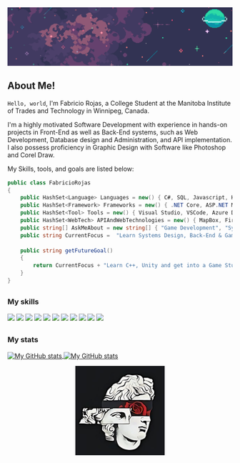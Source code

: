 <img src="assets\GitBanner.png" style="align:center;"/>

## About Me!

```Hello, world```, I'm Fabricio Rojas, a College Student at the Manitoba Institute of Trades and Technology in Winnipeg, Canada.

I'm a highly motivated Software Development with experience in hands-on projects in Front-End as well as Back-End systems, such as Web Development, Database design and Administration, and API implementation.
I also possess proficiency in Graphic Design with Software like Photoshop and Corel Draw.

My Skills, tools, and goals are listed below:

```cs
public class FabricioRojas
{
    public HashSet<Language> Languages = new() { C#, SQL, Javascript, HTML/CSS };
    public HashSet<Framework> Frameworks = new() { .NET Core, ASP.NET MVC, Entity Framework, SQL Server, React.js, Node.js };
    public HashSet<Tool> Tools = new() { Visual Studio, VSCode, Azure Data Studio, NuGet, NPM, Git, GitHub, Shell, Bash };
    public HashSet<WebTech> APIAndWebTechnologies = new() { MapBox, Firebase, Postman, Azure, XAMPP };
    public string[] AskMeAbout = new string[] { "Game Development", "System Design", "UI/UX", "Web Dev", "Pixel Art" };
    public string CurrentFocus =  "Learn Systems Design, Back-End & Game Development";

    public string getFutureGoal()
    {
        return CurrentFocus + "Learn C++, Unity and get into a Game Studio";
    }
}
```

##

### My skills

![](https://img.shields.io/badge/C%23-239120?style=for-the-badge&logo=c-sharp&logoColor=white)
![](https://img.shields.io/badge/.NET-5C2D91?style=for-the-badge&logo=.net&logoColor=white)
![](https://img.shields.io/badge/JavaScript-F7DF1E?style=for-the-badge&logo=javascript&logoColor=black)
![](https://img.shields.io/badge/Node.js-43853D?style=for-the-badge&logo=node.js&logoColor=white)
![](https://img.shields.io/badge/React-20232A?style=for-the-badge&logo=react&logoColor=61DAFB)
![](https://img.shields.io/badge/HTML5-E34F26?style=for-the-badge&logo=html5&logoColor=white)
![](https://img.shields.io/badge/CSS3-1572B6?style=for-the-badge&logo=css3&logoColor=white)
![](https://img.shields.io/badge/MySQL-00000F?style=for-the-badge&logo=mysql&logoColor=white)
![](https://img.shields.io/badge/Microsoft_SQL_Server-CC2927?style=for-the-badge&logo=microsoft-sql-server&logoColor=white)
![](https://img.shields.io/badge/Powershell-2CA5E0?style=for-the-badge&logo=powershell&logoColor=white)
![](https://img.shields.io/badge/Shell_Script-121011?style=for-the-badge&logo=gnu-bash&logoColor=white)

##
### My stats

<a href="https://github.com/Fabricio-Rojas">
  <img height="205px" align="center" src="https://github-readme-stats.vercel.app/api?username=Fabricio-Rojas&theme=radical&show_icons=true" 
  alt="My GitHub stats" />
</a>

<a href="https://github.com/Fabricio-Rojas">
  <img align="center" src="https://github-readme-stats.vercel.app/api/top-langs/?username=Fabricio-Rojas&theme=radical" alt="My GitHub stats"/>
</a>

<p align="center">
    <img src="assets\marble.png" style="height: 200px; width: 200px" />
</p>
